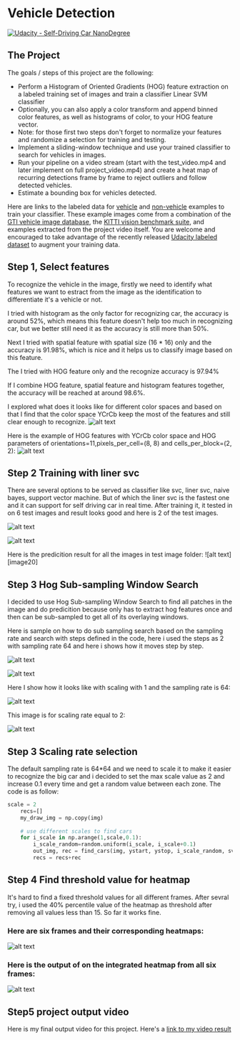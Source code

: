 [//]: # (Image References)
[image1]: ./examples/cars_noncars.jpg
[image2]: ./examples/all_cars_noncars.jpg
[image3]: ./examples/sub_sampling_123.JPG
[image4]: ./examples/sub_sampling_123_scaled.JPG
[image5]: ./examples/sampling_rate_64.JPG
[image6]: ./examples/Sampling_rate_128.JPG
[image7]: ./examples/test_image.JPG
[image8]: ./examples/test_image2.JPG
[image9]: ./examples/heat_map_individual.JPG
[image10]: ./examples/heat_map_consective.JPG
[image11]: ./examples/color_space.JPG
[video1]: ./project_video.mp4
# Vehicle Detection
[![Udacity - Self-Driving Car NanoDegree](https://s3.amazonaws.com/udacity-sdc/github/shield-carnd.svg)](http://www.udacity.com/drive)


The Project
---

The goals / steps of this project are the following:

* Perform a Histogram of Oriented Gradients (HOG) feature extraction on a labeled training set of images and train a classifier Linear SVM classifier
* Optionally, you can also apply a color transform and append binned color features, as well as histograms of color, to your HOG feature vector. 
* Note: for those first two steps don't forget to normalize your features and randomize a selection for training and testing.
* Implement a sliding-window technique and use your trained classifier to search for vehicles in images.
* Run your pipeline on a video stream (start with the test_video.mp4 and later implement on full project_video.mp4) and create a heat map of recurring detections frame by frame to reject outliers and follow detected vehicles.
* Estimate a bounding box for vehicles detected.

Here are links to the labeled data for [vehicle](https://s3.amazonaws.com/udacity-sdc/Vehicle_Tracking/vehicles.zip) and [non-vehicle](https://s3.amazonaws.com/udacity-sdc/Vehicle_Tracking/non-vehicles.zip) examples to train your classifier.  These example images come from a combination of the [GTI vehicle image database](http://www.gti.ssr.upm.es/data/Vehicle_database.html), the [KITTI vision benchmark suite](http://www.cvlibs.net/datasets/kitti/), and examples extracted from the project video itself.   You are welcome and encouraged to take advantage of the recently released [Udacity labeled dataset](https://github.com/udacity/self-driving-car/tree/master/annotations) to augment your training data.  

Step 1, Select features
---
To recognize the vehicle in the image, firstly we need to identify what features we want to estract from the image as the identification to differentiate it's a vehicle or not. 

I tried with histogram as the only factor for recognizing car, the accuracy is around 52%, which means this feature doesn't help too much in recognizing car, but we better still need it as the accuracy is still more than 50%. 

Next I tried with spatial feature with spatial size (16 * 16) only and the accuracy is 91.98%, which is nice and it helps us to classify image based on this feature.

The I tried with HOG feature only and the recognize accuracy is 97.94%

If I combine HOG feature, spatial feature and histogram features together, the accuracy will be reached at around 98.6%.

I explored what does it looks like for different color spaces and based on that I find that the color space YCrCb keep the most of the features and still clear enough to recognize.
![alt text][image11]

Here is the example of HOG features with YCrCb color space and HOG parameters of orientations=11,pixels_per_cell=(8, 8) and cells_per_block=(2, 2):
![alt text][image2]

Step 2 Training with liner svc
---

There are several options to be served as classifier like svc, liner svc, naive bayes, support vector machine. But of which the liner svc is the fastest one and it can support for self driving car in real time. After training it, it tested in on  6 test images and result looks good and here is 2 of the test images.

![alt text][image7]

![alt text][image8]

Here is the predicition result for all the images in test image folder:
![alt text][image20]

Step 3 Hog Sub-sampling Window Search 
---
I decided to use Hog Sub-sampling Window Search to find all patches in the image and do predicition because only has to extract hog features once and then can be sub-sampled to get all of its overlaying windows.

Here is sample on how to do sub sampling search based on the sampling rate and search with steps defined in the code, here i used the steps as 2 with sampling rate 64 and here i shows how it moves step by step.


![alt text][image3]

![alt text][image4]

Here I show how it looks like with scaling with 1 and the sampling rate is 64:

![alt text][image5]

This image is for scaling rate equal to 2: 

![alt text][image6]

Step 3 Scaling rate selection
---
The default sampling rate is 64*64 and we need to scale it to make it easier to recognize the big car and i decided to set the max scale value as 2 and increase 0.1 every time and get a random value between each zone. The code is as follow:
```python
scale = 2
    recs=[]
    my_draw_img = np.copy(img)
    
    # use different scales to find cars
    for i_scale in np.arange(1,scale,0.1):
        i_scale_random=random.uniform(i_scale, i_scale+0.1)
        out_img, rec = find_cars(img, ystart, ystop, i_scale_random, svc, X_scaler, orient, pix_per_cell, cell_per_block, spatial_size, hist_bins)
        recs = recs+rec 
```


Step 4 Find threshold value for heatmap
---

It's hard to find a fixed threshold values for all different frames. After sevral try, i used the 40% percentile value of the heatmap as threshold after removing all values less than 15. So far it works fine.

### Here are six frames and their corresponding heatmaps:

![alt text][image9]

### Here is the output of on the integrated heatmap from all six frames:
![alt text][image10]

Step5 project output video
---

Here is my final output video for this project. 
Here's a [link to my video result](./project5.mp4)